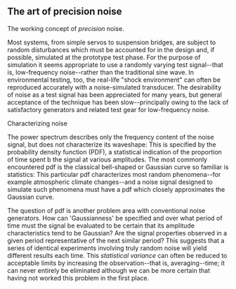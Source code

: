 ## The art of precision noise

The working concept of _precision_ noise.

Most systems, from simple servos to suspension bridges, are subject to random disturbances which must be accounted for in the design and, if possible, simulated at the prototype test phase. For the purpose of simulation it seems appropriate to use a randomly varying test signal--that is, low-frequency noise--rather than the traditional sine wave. In environmental testing, too, the real-life "shock environment" can often be reproduced accurately with a noise-simulated transducer. The desirability of noise as a test signal has been appreciated for many years, but general acceptance of the technique has been slow--principally owing to the lack of satisfactory generators and related test gear for low-frequency noise.

Characterizing noise

The power spectrum describes only the frequency content of the noise signal, but does not characterize its waveshape: This is specified by the probability density function (PDF), a statistical indication of the proportion of time spent b the signal at various amplitudes. The most commonly encountered pdf is the classical bell-shaped or Gaussian curve so familiar is statistics: This particular pdf characterizes most random phenomena--for example atmospheric climate changes--and a noise signal designed to simulate such phenomena must have a pdf which closely approximates the Gaussian curve.

The question of pdf is another problem area with conventional noise generators. How can 'Gaussianness' be specified and over what period of time must the signal be evaluated to be certain that its amplitude characteristics tend to be Gaussian? Are the signal properties observed in a given period representative of the next similar period? This suggests that a series of identical experiments involving truly random noise will yield different results each time. This _statistical variance_ can often be reduced to acceptable limits by increasing the observation--that is, averaging--time; it can never entirely be eliminated although we can be more certain that having not worked this problem in the first place.
